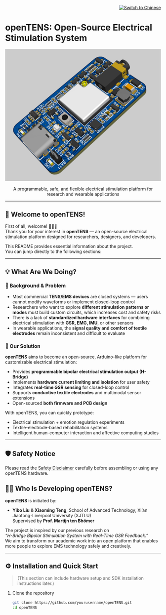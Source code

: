 <p align="right">
  <a href="README_CN.md">
    <img src="https://img.shields.io/badge/切换为-中文文档-blue" alt="Switch to Chinese">
  </a>
</p>

#  openTENS: Open-Source Electrical Stimulation System

<p align="center">
  <img alt="banner" src="images/3d.png" width="600">
</p>
<p align="center">
  A programmable, safe, and flexible electrical stimulation platform for research and wearable applications
</p>

---

## 👋 Welcome to openTENS!

First of all, welcome! 🎉🎉🎉  
Thank you for your interest in **openTENS** — an open-source electrical stimulation platform designed for researchers, designers, and developers.

This README provides essential information about the project.  
You can jump directly to the following sections:

---

## 💡 What Are We Doing?

### 🧩 Background & Problem

- Most commercial **TENS/EMS devices** are closed systems — users cannot modify waveforms or implement closed-loop control  
- Researchers who want to explore **different stimulation patterns or modes** must build custom circuits, which increases cost and safety risks  
- There is a lack of **standardized hardware interfaces** for combining electrical stimulation with **GSR, EMG, IMU**, or other sensors  
- In wearable applications, the **signal quality and comfort of textile electrodes** remain inconsistent and difficult to evaluate  

### 🚀 Our Solution

**openTENS** aims to become an open-source, Arduino-like platform for customizable electrical stimulation:

- Provides **programmable bipolar electrical stimulation output (H-Bridge)**  
- Implements **hardware current limiting and isolation** for user safety  
- Integrates **real-time GSR sensing** for closed-loop control  
- Supports **conductive textile electrodes** and multimodal sensor extensions  
- Open-sourced **both firmware and PCB design**

With openTENS, you can quickly prototype:

- Electrical stimulation + emotion regulation experiments  
- Textile-electrode-based rehabilitation systems  
- Intelligent human-computer interaction and affective computing studies  

---

## 🛡️ Safety Notice
Please read the [Safety Disclaimer](SAFETY_NOTICE.md) carefully before assembling or using any openTENS hardware.

## 👨‍🔬 Who Is Developing openTENS?

**openTENS** is initiated by:

- **Yibo Liu** & **Xiaoming Teng**, School of Advanced Technology, Xi’an Jiaotong-Liverpool University (XJTLU)  
  Supervised by **Prof. Martijn ten Bhömer**

The project is inspired by our previous research on  
*“H-Bridge Bipolar Stimulation System with Real-Time GSR Feedback.”*  
We aim to transform our academic work into an open platform that enables more people to explore EMS technology safely and creatively.

---

## ⚙️ Installation and Quick Start <a name="installation"></a>

> (This section can include hardware setup and SDK installation instructions later.)

1. Clone the repository  
   ```bash
   git clone https://github.com/yourusername/openTENS.git
   cd openTENS

   
